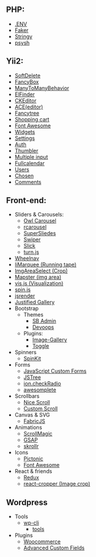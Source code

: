## PHP:
  - [.ENV](https://github.com/vlucas/phpdotenv)
  - [Faker](https://github.com/fzaninotto/Faker)
  - [Stringy](https://github.com/danielstjules/Stringy)
  - [psysh](https://github.com/bobthecow/psysh)
  
## Yii2:
  - [SoftDelete](https://github.com/yii2tech/ar-softdelete)
  - [FancyBox](https://github.com/newerton/yii2-fancybox)
  - [ManyToManyBehavior](https://github.com/voskobovich/ManyToManyBehavior)
  - [ElFinder](https://github.com/MihailDev/yii2-elfinder)
  - [CKEditor](https://github.com/MihailDev/yii2-ckeditor)
  - [ACE(editor)](https://github.com/trntv/yii2-aceeditor)
  - [Fancytree](https://github.com/wbraganca/yii2-fancytree-widget)
  - [Shopping cart](https://github.com/omnilight/yii2-shopping-cart)
  - [Font Awesome](https://github.com/rmrevin/yii2-fontawesome)
  - [Widgets](https://github.com/kartik-v/yii2-widgets)
  - [Settings](https://github.com/phemellc/yii2-settings)
  - [Auth](https://github.com/Nodge/yii2-eauth)
  - [Thumbler](https://github.com/Alex-Bond/yii2-thumbler)
  - [Multiple input](https://github.com/unclead/yii2-multiple-input)
  - [Fullcalendar](https://github.com/philippfrenzel/yii2fullcalendar)
  - [Users](https://github.com/dektrium/yii2-user)
  - [Chosen](https://github.com/RomeroMsk/yii2-chosen)
  - [Comments](https://github.com/yeesoft/yii2-comments)
  
## Front-end:
  - Sliders & Carousels:
    - [Owl Carousel](http://owlcarousel.owlgraphic.com/)
    - [rcarousel](https://github.com/ryrych/rcarousel)
    - [SuperSliedes](https://github.com/nicinabox/superslides)
    - [Swiper](https://github.com/nolimits4web/swiper)
    - [Slick](https://github.com/kenwheeler/slick)
    - [turn.js](https://github.com/blasten/turn.js)
  - [Wheelnav](https://github.com/softwaretailoring/wheelnav)
  - [liMarquee (Running tape)](https://github.com/omcg33/jquery.limarquee)
  - [ImgAreaSelect (Crop)](https://github.com/odyniec/imgareaselect)
  - [Mapster (img area)](https://github.com/jamietre/imagemapster)
  - [vis.js (Visualization)](https://github.com/almende/vis)
  - [spin.js](https://github.com/fgnass/spin.js)
  - [jsrender](https://github.com/borismoore/jsrender)
  - [Justified Gallery](https://github.com/miromannino/Justified-Gallery)
  - Bootstrap
    - Themes
      - [SB Admin](https://github.com/IronSummitMedia/startbootstrap-sb-admin-2)
      - [Devoops](https://github.com/devoopsme/devoops)
    - Plugins:
      - [Image-Gallery](https://github.com/blueimp/Bootstrap-Image-Gallery)
      - [Toggle](https://github.com/minhur/bootstrap-toggle)
  - Spinners
    - [SpinKit](https://github.com/tobiasahlin/SpinKit)
  - Forms
    - [JavaScript Custom Forms](https://github.com/w3co/jcf)
    - [JSTree](https://github.com/vakata/jstree)
    - [ion.checkRadio](https://github.com/IonDen/ion.checkRadio/)
    - [awesomplete](https://github.com/LeaVerou/awesomplete)
  - Scrollbars
    - [Nice Scroll](https://github.com/inuyaksa/jquery.nicescroll)
    - [Custom Scroll](https://github.com/malihu/malihu-custom-scrollbar-plugin)
  - Canvas & SVG
    - [FabricJS](https://github.com/kangax/fabric.js)
  - Animations
    - [ScrollMagic](https://github.com/janpaepke/ScrollMagic)
    - [GSAP](https://github.com/greensock/GreenSock-JS)
    - [skrollr](https://github.com/Prinzhorn/skrollr)
  - Icons
    - [Pictonic](https://pictonic.co/)
    - [Font Awesome](https://github.com/FortAwesome/Font-Awesome)
  - React & friends
    - [Redux](https://github.com/reactjs/redux) 
    - [react-cropper (Image crop)](https://github.com/roadmanfong/react-cropper)

## Wordpress
  - Tools
    - [wp-cli](https://github.com/wp-cli/wp-cli)
      - [tools](https://github.com/wp-cli/wp-cli.github.com/blob/master/docs/tools/index.md) 
  - Plugins
    - [Woocommerce](https://github.com/woothemes/woocommerce)
    - [Advanced Custom Fields](https://github.com/elliotcondon/acf)

